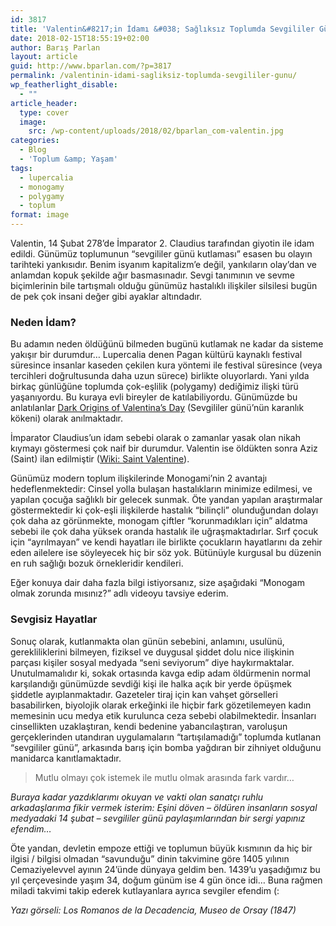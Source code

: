 ```yaml
---
id: 3817
title: 'Valentin&#8217;in İdamı &#038; Sağlıksız Toplumda Sevgililer Günü'
date: 2018-02-15T18:55:19+02:00
author: Barış Parlan
layout: article
guid: http://www.bparlan.com/?p=3817
permalink: /valentinin-idami-sagliksiz-toplumda-sevgililer-gunu/
wp_featherlight_disable:
  - ""
article_header:
  type: cover
  image:
    src: /wp-content/uploads/2018/02/bparlan_com-valentin.jpg
categories:
  - Blog
  - 'Toplum &amp; Yaşam'
tags:
  - lupercalia
  - monogamy
  - polygamy
  - toplum
format: image
---
```


Valentin, 14 Şubat 278&#8217;de İmparator 2. Claudius tarafından giyotin ile idam edildi. Günümüz toplumunun &#8220;sevgililer günü kutlaması&#8221; esasen bu olayın tarihteki yankısıdır. Benim isyanım kapitalizm&#8217;e değil, yankıların olay&#8217;dan ve anlamdan kopuk şekilde ağır basmasınadır. Sevgi tanımının ve sevme biçimlerinin bile tartışmalı olduğu günümüz hastalıklı ilişkiler silsilesi bugün de pek çok insani değer gibi ayaklar altındadır.

### Neden İdam?

Bu adamın neden öldüğünü bilmeden bugünü kutlamak ne kadar da sisteme yakışır bir durumdur&#8230; Lupercalia denen Pagan kültürü kaynaklı festival süresince insanlar kaseden çekilen kura yöntemi ile festival süresince (veya tercihleri doğrultusunda daha uzun sürece) birlikte oluyorlardı. Yani yılda birkaç günlüğüne toplumda çok-eşlilik (polygamy) dediğimiz ilişki türü yaşanıyordu. Bu kuraya evli bireyler de katılabiliyordu. Günümüzde bu anlatılanlar <a href="https://www.npr.org/2011/02/14/133693152/the-dark-origins-of-valentines-day" target="_blank" rel="noopener">Dark Origins of Valentina&#8217;s Day</a> (Sevgililer günü&#8217;nün karanlık kökeni) olarak anılmaktadır.

İmparator Claudius&#8217;un idam sebebi olarak o zamanlar yasak olan nikah kıymayı göstermesi çok naif bir durumdur. Valentin ise öldükten sonra Aziz (Saint) ilan edilmiştir (<a href="https://en.wikipedia.org/wiki/Saint_Valentine" target="_blank" rel="noopener">Wiki: Saint Valentine</a>).

Günümüz modern toplum ilişkilerinde Monogami&#8217;nin 2 avantajı hedeflenmektedir: Cinsel yolla bulaşan hastalıkların minimize edilmesi, ve yapılan çocuğa sağlıklı bir gelecek sunmak. Öte yandan yapılan araştırmalar göstermektedir ki çok-eşli ilişkilerde hastalık &#8220;bilinçli&#8221; olunduğundan dolayı çok daha az görünmekte, monogam çiftler &#8220;korunmadıkları için&#8221; aldatma sebebi ile çok daha yüksek oranda hastalık ile uğraşmaktadırlar. Sırf çocuk için &#8220;ayrılmayan&#8221; ve kendi hayatları ile birlikte çocukların hayatlarını da zehir eden ailelere ise söyleyecek hiç bir söz yok. Bütünüyle kurgusal bu düzenin en ruh sağlığı bozuk örnekleridir kendileri.

Eğer konuya dair daha fazla bilgi istiyorsanız, size aşağıdaki &#8220;Monogam olmak zorunda mısınız?&#8221; adlı videoyu tavsiye ederim.



### Sevgisiz Hayatlar

Sonuç olarak, kutlanmakta olan günün sebebini, anlamını, usulünü, gerekliliklerini bilmeyen, fiziksel ve duygusal şiddet dolu nice ilişkinin parçası kişiler sosyal medyada &#8220;seni seviyorum&#8221; diye haykırmaktalar. Unutulmamalıdır ki, sokak ortasında kavga edip adam öldürmenin normal karşılandığı günümüzde sevdiği kişi ile halka açık bir yerde öpüşmek şiddetle ayıplanmaktadır. Gazeteler tiraj için kan vahşet görselleri basabilirken, biyolojik olarak erkeğinki ile hiçbir fark gözetilemeyen kadın memesinin ucu medya etik kurulunca ceza sebebi olabilmektedir. İnsanları cinsellikten uzaklaştıran, kendi bedenine yabancılaştıran, varoluşun gerçeklerinden utandıran uygulamaların &#8220;tartışılamadığı&#8221; toplumda kutlanan &#8220;sevgililer günü&#8221;, arkasında barış için bomba yağdıran bir zihniyet olduğunu manidarca kanıtlamaktadır.

> Mutlu olmayı çok istemek ile mutlu olmak arasında fark vardır&#8230;

_Buraya kadar yazdıklarımı okuyan ve vakti olan sanatçı ruhlu arkadaşlarıma fikir vermek isterim: Eşini döven &#8211; öldüren insanların sosyal medyadaki 14 şubat &#8211; sevgililer günü paylaşımlarından bir sergi yapınız efendim&#8230;_

Öte yandan, devletin empoze ettiği ve toplumun büyük kısmının da hiç bir ilgisi / bilgisi olmadan &#8220;savunduğu&#8221; dinin takvimine göre 1405 yılının Cemaziyelevvel ayının 24&#8217;ünde dünyaya geldim ben. 1439&#8217;u yaşadığımız bu yıl çerçevesinde yaşım 34, doğum günüm ise 4 gün önce idi&#8230; Buna rağmen miladi takvimi takip ederek kutlayanlara ayrıca sevgiler efendim (:

_Yazı görseli: Los Romanos de la Decadencia, Museo de Orsay (1847)_

